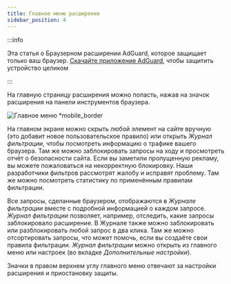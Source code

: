 ```yaml
---
title: Главное меню расширения
sidebar_position: 4
---
```


:::info

Эта статья о Браузерном расширении AdGuard, которое защищает только ваш браузер. [Скачайте приложение AdGuard](https://agrd.io/download-kb-adblock), чтобы защитить устройство целиком

:::

На главную страницу расширения можно попасть, нажав на значок расширения на панели инструментов браузера.

![Главное меню \*mobile\_border](https://cdn.adtidy.org/content/Kb/ad_blocker/browser_extension/ad_blocker_browser_extension_main.png)

На главном экране можно скрыть любой элемент на сайте вручную (это добавит новое пользовательское правило) или открыть _Журнал фильтрации_, чтобы посмотреть информацию о трафике вашего браузера. Там же можно заблокировать запросы на ходу и просмотреть отчёт о безопасности сайта. Если вы заметили пропущенную рекламу, вы можете пожаловаться на некорректную блокировку. Наши разработчики фильтров рассмотрят жалобу и исправят проблему. Там же можно посмотреть статистику по применённым правилам фильтрации.

Все запросы, сделанные браузером, отображаются в _Журнале фильтрации_ вместе с подробной информацией о каждом запросе. _Журнал фильтрации_ позволяет, например, отследить, какие запросы заблокировало расширение. В Журнале также можно заблокировать или разблокировать любой запрос в два клика. Там же можно отсортировать запросы, что может помочь, если вы создаёте свои правила фильтрации. _Журнал фильтрации_ можно открыть из главного меню или настроек (во вкладке _Дополнительные настройки_).

Значки в правом верхнем углу главного меню отвечают за настройки расширения и приостановку защиты.
